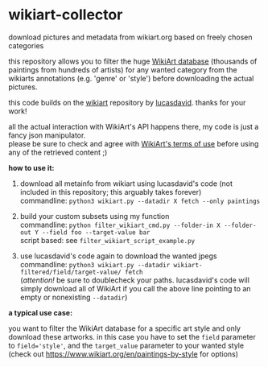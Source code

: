# wikiart-collector
download pictures and metadata from wikiart.org based on freely chosen categories

this repository allows you to filter the huge [WikiArt database](https://www.wikiart.org) (thousands of paintings from hundreds of artists) for any wanted category from the wikiarts annotations (e.g. 'genre' or 'style') before downloading the actual pictures.

this code builds on the [wikiart](https://github.com/lucasdavid/wikiart) repository by [lucasdavid](https://github.com/lucasdavid). thanks for your work!  

all the actual interaction with WikiArt's API happens there, my code is just a fancy json manipulator.  
please be sure to check and agree with [WikiArt's terms of use](https://www.wikiart.org/en/terms-of-use) before using any of the retrieved content ;)


**how to use it:**
1. download all metainfo from wikiart using lucasdavid's code (not included in this repository; this arguably takes forever)  
commandline: `python3 wikiart.py --datadir X fetch --only paintings`

2. build your custom subsets using my function  
commandline: `python filter_wikiart_cmd.py --folder-in X --folder-out Y --field foo --target-value bar`  
script based: see `filter_wikiart_script_example.py`

3. use lucasdavid's code again to download the wanted jpegs  
commandline: `python3 wikiart.py --datadir wikiart-filtered/field/target-value/ fetch`  
(*attention!* be sure to doublecheck your paths. lucasdavid's code will simply download all of WikiArt if you call the above line pointing to an empty or nonexisting `--datadir`)


**a typical use case:**

you want to filter the WikiArt database for a specific art style and only download these artworks. 
in this case you have to set the `field` parameter to  `field='style'`, and the `target_value` parameter to your wanted style (check out https://www.wikiart.org/en/paintings-by-style for options)


